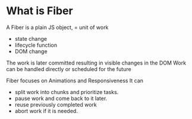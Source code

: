 # What is Fiber

A Fiber is a plain JS object, = unit of work 
- state change
- lifecycle function
- DOM change

The work is later committed resulting in visible changes in the DOM
Work can be handled directly or scheduled for the future

Fiber focuses on Animations and Responsiveness
It can 
- split work into chunks and prioritize tasks.
- pause work and come back to it later.
- reuse previously completed work
- abort work if it is needed.

